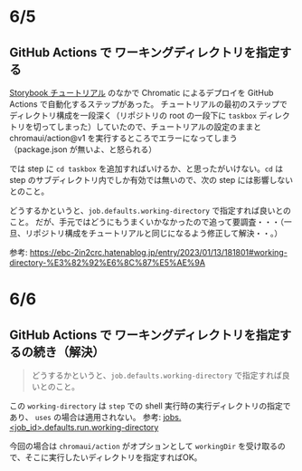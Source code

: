# 6/5

## GitHub Actions で ワーキングディレクトリを指定する

[Storybook チュートリアル](https://storybook.js.org/tutorials/intro-to-storybook/) のなかで Chromatic によるデプロイを GitHub Actions で自動化するステップがあった。
チュートリアルの最初のステップでディレクトリ構成を一段深く（リポジトリの root の一段下に `taskbox` ディレクトリを切ってしまった）していたので、チュートリアルの設定のままと chromaui/action@v1 を実行するところでエラーになってしまう（package.json が無いよ、と怒られる）

では step に `cd taskbox` を追加すればいけるか、と思ったがいけない。`cd` は step のサブディレクトリ内でしか有効では無いので、次の step には影響しないとのこと。

どうするかというと、`job.defaults.working-directory` で指定すれば良いとのこと。
だが、手元ではどうにもうまくいかなかったので追って要調査・・・（一旦、リポジトリ構成をチュートリアルと同じになるよう修正して解決・・。）

参考: https://ebc-2in2crc.hatenablog.jp/entry/2023/01/13/181801#working-directory-%E3%82%92%E6%8C%87%E5%AE%9A


# 6/6

## GitHub Actions で ワーキングディレクトリを指定するの続き（解決）

> どうするかというと、`job.defaults.working-directory` で指定すれば良いとのこと。

この `working-directory` は `step` での shell 実行時の実行ディレクトリの指定であり、 `uses` の場合は適用されない。
参考: [jobs.<job_id>.defaults.run.working-directory](https://docs.github.com/en/actions/using-workflows/workflow-syntax-for-github-actions#jobsjob_iddefaultsrunworking-directory)

今回の場合は `chromaui/action` がオプションとして `workingDir` を受け取るので、そこに実行したいディレクトリを指定すればOK。
